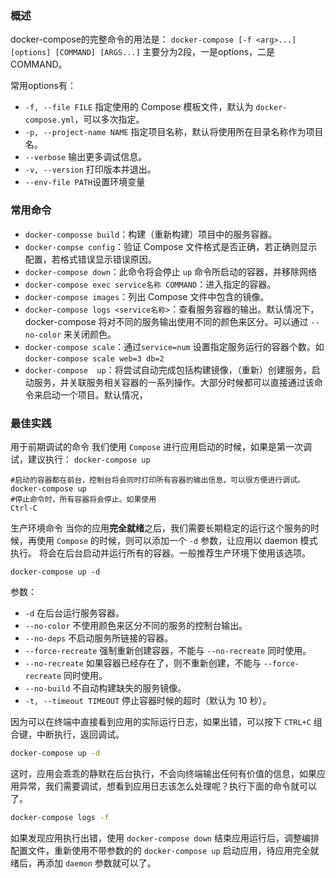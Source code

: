 ### 概述 

docker-compose的完整命令的用法是：
`docker-compose [-f <arg>...] [options] [COMMAND] [ARGS...]` 
主要分为2段，一是options，二是COMMAND。

常用options有：
- `-f, --file FILE` 指定使用的 Compose 模板文件，默认为 `docker-compose.yml`，可以多次指定。
- `-p, --project-name NAME` 指定项目名称，默认将使用所在目录名称作为项目名。
- `--verbose` 输出更多调试信息。
- `-v, --version` 打印版本并退出。
- `--env-file PATH`设置环境变量

### 常用命令
-  `docker-composse build`：构建（重新构建）项目中的服务容器。
- `docker-compse config`：验证 Compose 文件格式是否正确，若正确则显示配置，若格式错误显示错误原因。
- `docker-compose down`：此命令将会停止 `up` 命令所启动的容器，并移除网络
- `docker-compose exec service名称 COMMAND`：进入指定的容器。
- `docker-compose images`：列出 Compose 文件中包含的镜像。
- `docker-compose logs <service名称>`：查看服务容器的输出。默认情况下，docker-compose 将对不同的服务输出使用不同的颜色来区分。可以通过 `--no-color` 来关闭颜色。
- `docker-compose scale`：通过`service=num` 设置指定服务运行的容器个数。如`docker-compose scale web=3 db=2`
- `docker-compose  up`：将尝试自动完成包括构建镜像，（重新）创建服务，启动服务，并关联服务相关容器的一系列操作。大部分时候都可以直接通过该命令来启动一个项目。默认情况，
### 最佳实践

用于前期调试的命令
我们使用 `Compose` 进行应用启动的时候，如果是第一次调试，建议执行：
`docker-compose up`
  ``` docker
  #启动的容器都在前台，控制台将会同时打印所有容器的输出信息，可以很方便进行调试。
  docker-compose up
  #停止命令时，所有容器将会停止。如果使用
  Ctrl-C 
  ```

生产环境命令
当你的应用**完全就绪**之后，我们需要长期稳定的运行这个服务的时候，再使用 `Compose` 的时候，则可以添加一个 `-d` 参数，让应用以 daemon 模式执行。
将会在后台启动并运行所有的容器。一般推荐生产环境下使用该选项。
  ``` docker
  docker-compose up -d
```
参数：
 - `-d` 在后台运行服务容器。
 - `--no-color` 不使用颜色来区分不同的服务的控制台输出。
 - `--no-deps` 不启动服务所链接的容器。
 - `--force-recreate` 强制重新创建容器，不能与 `--no-recreate` 同时使用。
 - `--no-recreate` 如果容器已经存在了，则不重新创建，不能与 `--force-recreate` 同时使用。
 - `--no-build` 不自动构建缺失的服务镜像。
 - `-t, --timeout TIMEOUT` 停止容器时候的超时（默认为 10 秒）。

因为可以在终端中直接看到应用的实际运行日志，如果出错，可以按下 `CTRL+C` 组合键，中断执行，返回调试。

```bash
docker-compose up -d
```

这时，应用会乖乖的静默在后台执行，不会向终端输出任何有价值的信息，如果应用异常，我们需要调试，想看到应用日志该怎么处理呢？执行下面的命令就可以了。

```bash
docker-compose logs -f
```

如果发现应用执行出错，使用 `docker-compose down` 结束应用运行后，调整编排配置文件，重新使用不带参数的的 `docker-compose up` 启动应用，待应用完全就绪后，再添加 `daemon` 参数就可以了。
